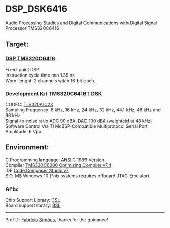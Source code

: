 # DSP_DSK6416
Audio Processing Studies and Digital Communications with Digital Signal Processor TMS320C6416

## Target:
### [DSP TMS320C6416](http://www.ti.com/lit/ds/symlink/tms320c6416.pdf)

Fixed-point DSP  
Instruction cycle time mín 1.39 ns  
Word-lenght: 2 channels witch 16-bit each. 

### Development Kit [TMS320C6416T DSK](http://c6000.spectrumdigital.com/dsk6416/V3/docs/dsk6416_TechRef.pdf)

CODEC: [TLV320AIC23](http://www.ti.com/lit/ds/symlink/tlv320aic23.pdf)  
Sampling Frequency: 8 kHz, 16 kHz, 24 kHz, 32 kHz, 44.1 kHz, 48 kHz and 96 kHz  
Signal-to-noise ratio ADC 90 dBA, DAC 100 dBA (weighteid at 48 kHz)  
Software Control Via TI McBSP-Compatible Multiprotocol Serial Port  
Amplitude: 6 Vpp

## Environment:
C Programming language: ANSI C 1989 Version  
Compiler [TMS320C6000 Optimizing Compiler v7.4](http://www.ti.com/lit/ug/spru187u/spru187u.pdf)  
IDE [Code Composer Studio v7](http://processors.wiki.ti.com/index.php/Download_CCS#Code_Composer_Studio_Version_7_Downloads)  
S.O. M$ Windows 10 (*nix systems requires offboard JTAG Emulator)

### APIs:

Chip Support Library: [CSL](http://processors.wiki.ti.com/index.php/Chip_support_library#C62x.2C_C671x.2C_C641x.2C_DM64x_Devices)  
Board support library: [BSL](http://c6000.spectrumdigital.com/dsk6416/V3/files/DSK6416.zip)  

***
Prof Dr [Fabrício Simões](http://www.ifba.edu.br/professores/fsimoes/), thanks for the guidance!
